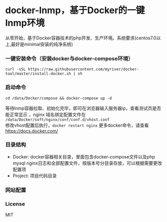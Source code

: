# docker-lnmp，基于Docker的一键lnmp环境
从零开始，基于Docker容器技术的php开发、生产环境。系统要求(centos7.0以上,最好是minimal安装的纯净系统)


### 一键安装命令（安装docker与docker-compose环境）
    curl -sSL https://raw.githubusercontent.com/myriver/docker-tool/master/install-docker.sh | sh

### 启动命令
    cd /data/Docker/compose && docker-compose up -d
等待lnmp容器拉取、初始化完毕，即可在浏览器输入服务器ip，查看测试页是否能正常显示 ，nginx 域名绑定配置文件在
`/data/Docker/soft/nginx/conf/conf.d/vhost.conf`  
修改vhost配置后执行，`docker restart nginx` 更多docker命令，请查看 https://docs.docker.com/

### 目录结构
- Docker: docker容器相关目录，里面包含docker-compose文件以及php mysql nginx日志和全部配置文件，按版本号分目录存放，可以根据需要更改配置项
- Project:  项目代码目录

### 网站配置
  
### License

MIT
  

